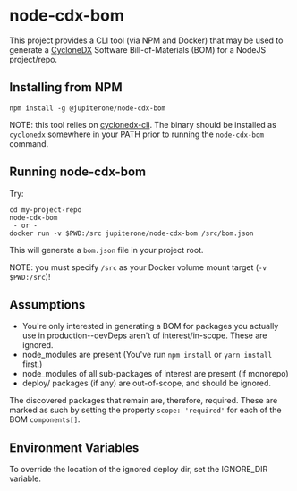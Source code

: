 # node-cdx-bom

This project provides a CLI tool (via NPM and Docker) that may be used to generate a
[CycloneDX](https://cyclonedx.org) Software Bill-of-Materials (BOM) for a
NodeJS project/repo.

## Installing from NPM

```
npm install -g @jupiterone/node-cdx-bom
```

NOTE: this tool relies on [cyclonedx-cli](https://github.com/CycloneDX/cyclonedx-cli/releases). The binary should be installed as `cyclonedx` somewhere in your PATH prior to running the `node-cdx-bom` command.

## Running node-cdx-bom

Try:

```
cd my-project-repo
node-cdx-bom
 - or -
docker run -v $PWD:/src jupiterone/node-cdx-bom /src/bom.json
```

This will generate a `bom.json` file in your project root.

NOTE: you must specify `/src` as your Docker volume mount target (`-v $PWD:/src`)!

## Assumptions

* You're only interested in generating a BOM for packages you actually use in
  production--devDeps aren't of interest/in-scope.  These are ignored.
* node_modules are present (You've run `npm install` or `yarn install` first.)
* node_modules of all sub-packages of interest are present (if monorepo)
* deploy/ packages (if any) are out-of-scope, and should be ignored.

The discovered packages that remain are, therefore, required.  These are
marked as such by setting the property `scope: 'required'` for each of the
BOM `components[]`.

## Environment Variables

To override the location of the ignored deploy dir, set the IGNORE_DIR variable.